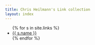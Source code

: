 ```yaml
---
title: Chris Heilmann's Link collection
layout: index
---
```


<ul id="snippets" class="multicolumn">
{% for s in site.links %}
  <li>
    <a href="/linkshare{{ s.url }}">{{ s.name }}</a>
  </li>
{% endfor %}
</ul>

